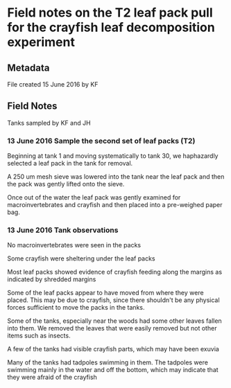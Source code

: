 # Field notes on the T2 leaf pack pull for the crayfish leaf decomposition experiment

## Metadata

File created 15 June 2016 by KF

## Field Notes

Tanks sampled by KF and JH

### 13 June 2016 Sample the second set of leaf packs (T2)

Beginning at tank 1 and moving systematically to tank 30, we haphazardly selected a leaf pack in the tank for removal.

A 250 um mesh sieve was lowered into the tank near the leaf pack and then the pack was gently lifted onto the sieve.

Once out of the water the leaf pack was gently examined for macroinvertebrates and crayfish and then placed into a pre-weighed paper bag. 

### 13 June 2016 Tank observations 

No macroinvertebrates were seen in the packs

Some crayfish were sheltering under the leaf packs

Most leaf packs showed evidence of crayfish feeding along the margins as indicated by shredded margins

Some of the leaf packs appear to have moved from where they were placed. This may be due to crayfish, since there shouldn't be any physical forces sufficient to move the packs in the tanks.

Some of the tanks, especially near the woods had some other leaves fallen into them. We removed the leaves that were easily removed but not other items such as insects.

A few of the tanks had visible crayfish parts, which may have been exuvia

Many of the tanks had tadpoles swimming in them. The tadpoles were swimming mainly in the water and off the bottom, which may indicate that they were afraid of the crayfish
